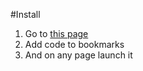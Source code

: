 #Install

1. Go to [this page](http://git.io/vGju7)
2. Add code to bookmarks
3. And on any page launch it
